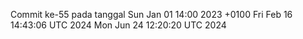 Commit ke-55 pada tanggal Sun Jan 01 14:00 2023 +0100
Fri Feb 16 14:43:06 UTC 2024
Mon Jun 24 12:20:20 UTC 2024
